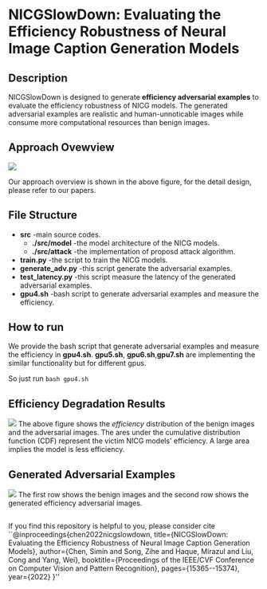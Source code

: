 # NICGSlowDown: Evaluating the Efficiency Robustness of Neural Image Caption Generation Models

## Description

NICGSlowDown is designed to generate  **efficiency adversarial examples** to evaluate the efficiency robustness of NICG models.
The generated adversarial examples are realistic and human-unnoticable images while consume more computational resources than benign images.



## Approach Ovewview
![](https://github.com/SeekingDream/NICGSlowDown/blob/main/fig/0001.jpg)

Our approach overview is shown in the above figure, for the detail design, please refer to our papers.


## File Structure
* **src** -main source codes.
  * **./src/model** -the model architecture of the NICG models.
  * **./src/attack** -the implementation of proposd attack algorithm.
* **train.py** -the script to train the NICG models.
* **generate_adv.py** -this script generate the adversarial examples.
* **test_latency.py** -this script measure the latency of the generated adversarial examples.
* **gpu4.sh** -bash script to generate adversarial examples and measure the efficiency.


## How to run
We provide the bash script that generate adversarial examples and measure the efficiency in **gpu4.sh**. **gpu5.sh**, **gpu6.sh**,**gpu7.sh** are implementing the similar functionality but for different gpus. 

 So just run `bash gpu4.sh`


## Efficiency Degradation Results
![](https://github.com/anonymousGithub2022/1/blob/main/fig/res.jpg)
The above figure shows the *efficiency* distribution of the benign images and the adversarial images. The ares under the cumulative distribution function (CDF) represent the victim NICG models' efficiency. A large area implies the model is less efficiency.


## Generated Adversarial Examples

![](https://github.com/anonymousGithub2022/1/blob/main/fig/0001%202.jpg)
The first row shows the benign images and the second row shows the generated efficiency adversarial images.




## 

If you find this repository is helpful to you, please consider cite 
``@inproceedings{chen2022nicgslowdown,
  title={NICGSlowDown: Evaluating the Efficiency Robustness of Neural Image Caption Generation Models},
  author={Chen, Simin and Song, Zihe and Haque, Mirazul and Liu, Cong and Yang, Wei},
  booktitle={Proceedings of the IEEE/CVF Conference on Computer Vision and Pattern Recognition},
  pages={15365--15374},
  year={2022}
}''



